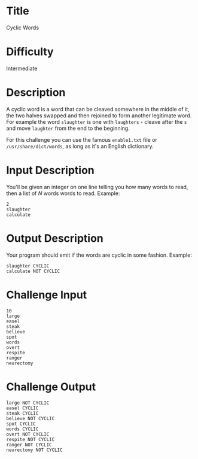 # Title

Cyclic Words

# Difficulty

Intermediate

# Description

A cyclic word is a word that can be cleaved somewhere in the middle of it, the two halves swapped and then rejoined to form another legitimate word. For example the word `slaughter` is one with `laughters` - cleave after the `s` and move `laughter` from the end to the beginning.

For this challenge you can use the famous `enable1.txt` file or `/usr/share/dict/words`, as long as it's an English dictionary. 

# Input Description

You'll be given an integer on one line telling you how many words to read, then a list of *N* words words to read. Example:

    2
    slaughter
    calculate

# Output Description

Your program should emit if the words are cyclic in some fashion. Example:

    slaughter CYCLIC
    calculate NOT CYCLIC

# Challenge Input

    10
    large
    easel
    steak
    believe
    spot
    words 
    overt
    respite
    ranger
    neurectomy

# Challenge Output

    large NOT CYCLIC
    easel CYCLIC
    steak CYCLIC
    believe NOT CYCLIC
    spot CYCLIC
    words CYCLIC
    overt NOT CYCLIC
    respite NOT CYCLIC
    ranger NOT CYCLIC
    neurectomy NOT CYCLIC
